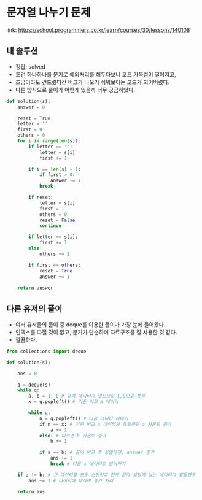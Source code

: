 # 문자열 나누기 문제
link: https://school.programmers.co.kr/learn/courses/30/lessons/140108

## 내 솔루션
- 정답: solved
- 조건 하나하나를 분기로 예외처리를 해두다보니 코드 가독성이 떨어지고, 
- 조금이라도 건드렸다간 버그가 나오기 쉬워보이는 코드가 되어버렸다.
- 다른 방식으로 풀이가 어떤게 있을까 너무 궁금하였다.
```python
def solution(s):
    answer = 0

    reset = True
    letter = ''
    first = 0
    others = 0
    for i in range(len(s)):
        if letter == '':
            letter = s[i]
            first += 1

        if i == len(s) - 1:
            if first > 0:
                answer += 1
            break

        if reset:
            letter = s[i]
            first = 1
            others = 0
            reset = False
            continue

        if letter == s[i]:
            first += 1
        else:
            others += 1

        if first == others:
            reset = True
            answer += 1
        
    return answer
```

## 다른 유저의 풀이
- 여러 유저들의 풀이 중 deque를 이용한 풀이가 가장 눈에 들어왔다.
- 인덱스를 따질 것이 없고, 분기가 단순하며 자료구조를 잘 사용한 것 같다.
- 깔끔하다.
```python
from collections import deque

def solution(s):

    ans = 0

    q = deque(s)    
    while q:
        a, b = 1, 0 # 큐에 데이터가 있으므로 1,0으로 셋팅
        x = q.popleft() # 기준 비교 a 데이터   

        while q:
            n = q.popleft() # 다음 데이터 꺼내기
            if n == x: # 기준 비교 a 데이터와 동일하면 a 카운트 증가
                a += 1
            else: # 다르면 b 카운트 증가
                b += 1

            if a == b: # 길이 비교 후 동일하면, answer 증가
                ans += 1
                break # 다음 a 데이터로 넘어가기

    if a != b: # 큐 데이터를 모두 소진하고 현재 문자 셋팅에 남는 데이터가 있을경우
        ans += 1 # 나머지에 대하여 증가 처리

    return ans
```
